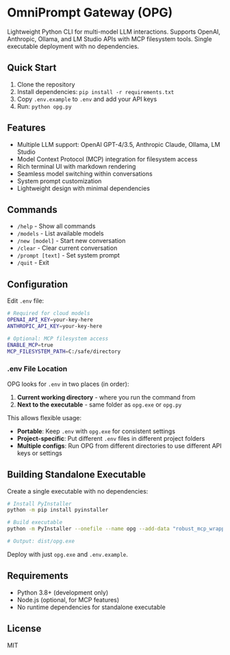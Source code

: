 # OmniPrompt Gateway (OPG)

Lightweight Python CLI for multi-model LLM interactions. Supports OpenAI, Anthropic, Ollama, and LM Studio APIs with MCP filesystem tools. Single executable deployment with no dependencies.

## Quick Start

1. Clone the repository
2. Install dependencies: `pip install -r requirements.txt`
3. Copy `.env.example` to `.env` and add your API keys
4. Run: `python opg.py`

## Features

- Multiple LLM support: OpenAI GPT-4/3.5, Anthropic Claude, Ollama, LM Studio
- Model Context Protocol (MCP) integration for filesystem access
- Rich terminal UI with markdown rendering
- Seamless model switching within conversations
- System prompt customization
- Lightweight design with minimal dependencies

## Commands

- `/help` - Show all commands
- `/models` - List available models  
- `/new [model]` - Start new conversation
- `/clear` - Clear current conversation
- `/prompt [text]` - Set system prompt
- `/quit` - Exit

## Configuration

Edit `.env` file:

```bash
# Required for cloud models
OPENAI_API_KEY=your-key-here
ANTHROPIC_API_KEY=your-key-here

# Optional: MCP filesystem access
ENABLE_MCP=true
MCP_FILESYSTEM_PATH=C:/safe/directory
```

### .env File Location

OPG looks for `.env` in two places (in order):
1. **Current working directory** - where you run the command from
2. **Next to the executable** - same folder as `opg.exe` or `opg.py`

This allows flexible usage:
- **Portable**: Keep `.env` with `opg.exe` for consistent settings
- **Project-specific**: Put different `.env` files in different project folders
- **Multiple configs**: Run OPG from different directories to use different API keys or settings

## Building Standalone Executable

Create a single executable with no dependencies:

```bash
# Install PyInstaller
python -m pip install pyinstaller

# Build executable
python -m PyInstaller --onefile --name opg --add-data "robust_mcp_wrapper.py;." opg.py

# Output: dist/opg.exe
```

Deploy with just `opg.exe` and `.env.example`.

## Requirements

- Python 3.8+ (development only)
- Node.js (optional, for MCP features)
- No runtime dependencies for standalone executable

## License

MIT
